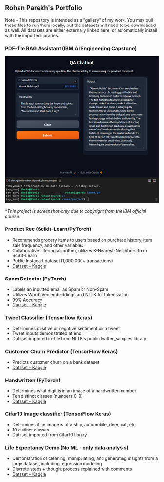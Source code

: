 ## Rohan Parekh's Portfolio

Note - This repository is intended as a "gallery" of my work. You may pull these files to run them locally, but the datasets will need to be downloaded as well. All datasets are either externally linked here, or automatically install with the imported libraries.

### PDF-file RAG Assistant (IBM AI Engineering Capstone)
![alt text][proj]

*_This project is screenshot-only due to copyright from the IBM official course._

[proj]: https://github.com/novazor/Solo-Projects/blob/main/QA_bot.png "RAG Project Screenshot"


### Product Rec (Scikit-Learn/PyTorch)
- Recommends grocery items to users based on purchase history, item sale frequency, and other variables
- Collaborative filtering algorithm, utilizes K-Nearest-Neighbors from Scikit-Learn
- Public Instacart dataset (1,000,000+ transactions)
- [Dataset - Kaggle](https://www.kaggle.com/datasets/yasserh/instacart-online-grocery-basket-analysis-dataset)

### Spam Detector (PyTorch)
- Labels an inputted email as Spam or Non-Spam
- Utilizes Word2Vec embeddings and NLTK for tokenization
- 99% Accuracy
- [Dataset - Kaggle](https://www.kaggle.com/datasets/nitishabharathi/email-spam-dataset)

### Tweet Classifier (Tensorflow Keras)
- Determines positive or negative sentiment on a tweet
- Tweet inputs demonstrated at end
- Dataset imported in-file from NLTK's public twitter_samples library

### Customer Churn Predictor (TensorFlow Keras)
- Predicts customer churn on a bank dataset
- [Dataset - Kaggle](https://www.kaggle.com/datasets/gauravtopre/bank-customer-churn-dataset/data)

### Handwritten (PyTorch)
- Determines what digit is in an image of a handwritten number
- Ten distinct classes (numbers 0-9)
- [Dataset - Kaggle](https://www.kaggle.com/datasets/dhruvildave/english-handwritten-characters-dataset)

### Cifar10 Image classifier (TensorFlow Keras)
- Determines if an image is of a ship, automobile, deer, cat, etc.
- 10 distinct classes
- Dataset imported from Cifar10 library


### Life Expectancy Demo (No ML - only data analysis)
- Demonstration of cleaning, manipulating, and generating insights from a large dataset, including regression modeling
- Discrete steps + thought process explained with comments
- [Dataset - Kaggle](https://www.kaggle.com/datasets/lashagoch/life-expectancy-who-updated/data)
